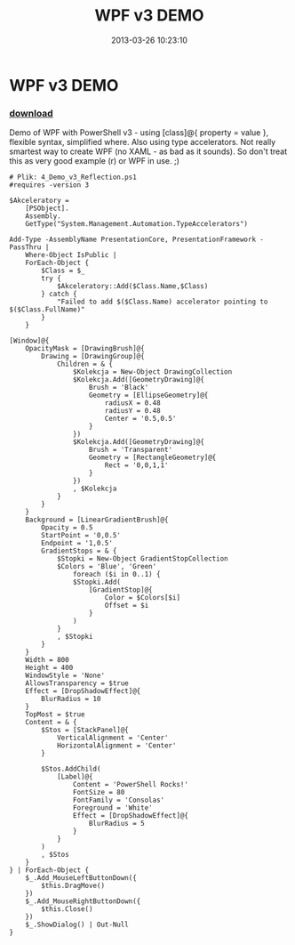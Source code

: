 ﻿---
pid:            4044
poster:         bielawb
title:          WPF v3 DEMO
date:           2013-03-26 10:23:10
format:         posh
parent:         0
parent:         0

---

# WPF v3 DEMO

### [download](4044.ps1)

Demo of WPF with PowerShell v3 - using [class]@{ property = value }, flexible syntax, simplified where. Also using type accelerators. Not really smartest way to create WPF (no XAML - as bad as it sounds). So don't treat this as very good example (r) or WPF in use. ;)

```posh
# Plik: 4_Demo_v3_Reflection.ps1
#requires -version 3

$Akceleratory = 
    [PSObject].
    Assembly.
    GetType("System.Management.Automation.TypeAccelerators")

Add-Type -AssemblyName PresentationCore, PresentationFramework -PassThru |
    Where-Object IsPublic |
    ForEach-Object {
        $Class = $_
        try {
            $Akceleratory::Add($Class.Name,$Class)
        } catch {
            "Failed to add $($Class.Name) accelerator pointing to $($Class.FullName)"
        }
    }

[Window]@{
    OpacityMask = [DrawingBrush]@{
        Drawing = [DrawingGroup]@{
            Children = & {
                $Kolekcja = New-Object DrawingCollection 
                $Kolekcja.Add([GeometryDrawing]@{
                    Brush = 'Black'
                    Geometry = [EllipseGeometry]@{
                        radiusX = 0.48
                        radiusY = 0.48
                        Center = '0.5,0.5'
                    }
                })
                $Kolekcja.Add([GeometryDrawing]@{
                    Brush = 'Transparent'
                    Geometry = [RectangleGeometry]@{
                        Rect = '0,0,1,1'
                    }
                })
                , $Kolekcja
            }
        }
    }
    Background = [LinearGradientBrush]@{
        Opacity = 0.5
        StartPoint = '0,0.5'
        Endpoint = '1,0.5'
        GradientStops = & {
            $Stopki = New-Object GradientStopCollection
            $Colors = 'Blue', 'Green'
                foreach ($i in 0..1) {
                $Stopki.Add(
                    [GradientStop]@{
                        Color = $Colors[$i]
                        Offset = $i
                    }
                )
            }
            , $Stopki
        }            
    }
    Width = 800
    Height = 400
    WindowStyle = 'None'
    AllowsTransparency = $true
    Effect = [DropShadowEffect]@{
        BlurRadius = 10
    }
    TopMost = $true
    Content = & {
        $Stos = [StackPanel]@{
            VerticalAlignment = 'Center'
            HorizontalAlignment = 'Center'
        }

        $Stos.AddChild(
            [Label]@{
                Content = 'PowerShell Rocks!'
                FontSize = 80
                FontFamily = 'Consolas'
                Foreground = 'White'
                Effect = [DropShadowEffect]@{
                    BlurRadius = 5
                }
            }
        )
        , $Stos
    }
} | ForEach-Object {
    $_.Add_MouseLeftButtonDown({
        $this.DragMove()
    })
    $_.Add_MouseRightButtonDown({
        $this.Close()
    })
    $_.ShowDialog() | Out-Null
}
```
